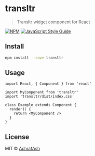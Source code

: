 # transltr

> Transltr widget component for React

[![NPM](https://img.shields.io/npm/v/transltr.svg)](https://www.npmjs.com/package/transltr) [![JavaScript Style Guide](https://img.shields.io/badge/code_style-standard-brightgreen.svg)](https://standardjs.com)

## Install

```bash
npm install --save transltr
```

## Usage

```tsx
import React, { Component } from 'react'

import MyComponent from 'transltr'
import 'transltr/dist/index.css'

class Example extends Component {
  render() {
    return <MyComponent />
  }
}
```

## License

MIT © [AchrafAsh](https://github.com/AchrafAsh)
